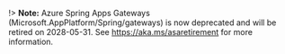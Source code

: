 !> **Note:** Azure Spring Apps Gateways (Microsoft.AppPlatform/Spring/gateways) is now deprecated and will be retired on 2028-05-31. See https://aka.ms/asaretirement for more information.